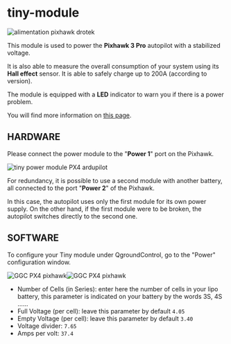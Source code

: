 # tiny-module

![alimentation pixhawk drotek](https://drotek.com/wp-content/uploads/2017/01/module-d-alimentation-53v-capteur-couranttension.jpg)

This module is used to power the **Pixhawk 3 Pro** autopilot with a stabilized voltage.

It is also able to measure the overall consumption of your system using its **Hall effect** sensor. It is able to safely charge up to 200A \(according to version\).

The module is equipped with a **LED** indicator to warn you if there is a power problem.

You will find more information on [this page](https://store.drotek.com/power-supply/806-612-voltage-current-power-supply.html#/133-dropix_option-100a).

## HARDWARE

Please connect the power module to the "**Power 1**" port on the Pixhawk.

![tiny power module PX4 ardupilot](https://drotek.com/wp-content/uploads/2017/01/DSC02053-700x393.jpg)

For redundancy, it is possible to use a second module with another battery, all connected to the port "**Power 2**" of the Pixhawk.

In this case, the autopilot uses only the first module for its own power supply. On the other hand, if the first module were to be broken, the autopilot switches directly to the second one.

## SOFTWARE

To configure your Tiny module under QgroundControl, go to the "Power" configuration window.

![GGC PX4 pixhawk](https://drotek.com/wp-content/uploads/2017/01/Menu_Power_QGC.png)![GGC PX4 pixhawk](https://drotek.com/wp-content/uploads/2017/01/Window_Power_QGC-700x592.png)

* Number of Cells \(in Series\): enter here the number of cells in your lipo battery, this parameter is indicated on your battery by the words 3S, 4S ......
* Full Voltage \(per cell\): leave this parameter by default `4.05`
* Empty Voltage \(per cell\): leave this parameter by default `3.40`
* Voltage divider: `7.65`
* Amps per volt: `37.4`

